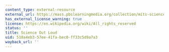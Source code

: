 ```yaml
---
content_type: external-resource
external_url: https://mass.pbslearningmedia.org/collection/mits-science-out-loud/
has_external_license_warning: true
license: https://en.wikipedia.org/wiki/All_rights_reserved
status: ''
title: Science Out Loud
uid: 518a4eb3-57ee-41fa-bec0-ff33c5d9a7a3
wayback_url: ''
---
```

